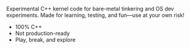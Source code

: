 Experimental C++ kernel code for bare-metal tinkering and OS dev experiments.
Made for learning, testing, and fun—use at your own risk!

- 100% C++
- Not production-ready
- Play, break, and explore
